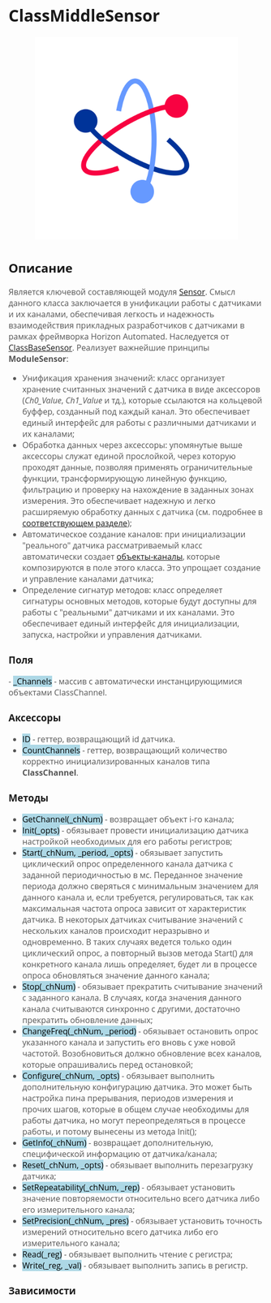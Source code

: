 <div style = "font-family: 'Open Sans', sans-serif; font-size: 16px">

# ClassMiddleSensor
<div style = "color: #555">
    <p align="center">
    <img src="./res/logo.png" width="400" title="hover text">
    </p>
</div>

## Описание
<div style = "color: #555">

Является ключевой составляющей модуля [Sensor](./README.md). Смысл данного класса заключается в унификации работы с датчиками и их каналами, обеспечивая легкость и надежность взаимодействия прикладных разработчиков с датчиками в рамках фреймворка Horizon Automated. Наследуется от [ClassBaseSensor](./README_ANCESTOR.md).
Реализует важнейшие принципы **ModuleSensor**:
- Унификация хранения значений: класс организует хранение считанных значений с датчика в виде аксессоров (*Ch0_Value*, *Ch1_Value* и тд.), которые ссылаются на кольцевой буффер, созданный под каждый канал. Это обеспечивает единый интерфейс для работы с различными датчиками и их каналами;
- Обработка данных через аксессоры: упомянутые выше аксессоры служат единой прослойкой, через которую проходят данные, позволяя применять ограничительные функции, трансформирующую линейную функцию, фильтрацию и проверку на нахождение в заданных зонах измерения. Это обеспечивает надежную и легко расширяемую обработку данных с датчика (см. подробнее в [соответствующем разделе](./README_DATA_REFINE.md#обработка-значений-с-датчика));
- Автоматическое создание каналов: при инициализации "реального" датчика рассматриваемый класс автоматически создает [объекты-каналы](./README_CHANNEL.md), которые композируются в поле этого класса. Это упрощает создание и управление каналами датчика;
- Определение сигнатур методов: класс определяет сигнатуры основных методов, которые будут доступны для работы с "реальными" датчиками и их каналами. Это обеспечивает единый интерфейс для инициализации, запуска, настройки и управления датчиками.
</div>

### Поля
<div style = "color: #555">
- <mark style="background-color: lightblue">_Channels</mark> - массив с автоматически инстанцирующимися объектами ClassChannel.
</div>

### Аксессоры
<div style = "color: #555">

- <mark style="background-color: lightblue">ID</mark> - геттер, возвращающий id датчика.
- <mark style="background-color: lightblue">CountChannels</mark> - геттер, возвращающий количество корректно инициализированных каналов типа **ClassChannel**.
</div>

### Методы
<div style = "color: #555">

- <mark style="background-color: lightblue">GetChannel(_chNum)</mark> - возвращает объект i-го канала;
- <mark style="background-color: lightblue">Init(_opts)</mark> - обязывает провести инициализацию датчика настройкой необходимых для его работы регистров;
- <mark style="background-color: lightblue">Start(_chNum, _period, _opts)</mark> - обязывает запустить циклический опрос определенного канала датчика с заданной периодичностью в мс. Переданное значение периода должно сверяться с минимальным значением для данного канала и, если требуется, регулироваться, так как максимальная частота опроса зависит от характеристик датчика. 
В некоторых датчиках считывание значений с нескольких каналов происходит неразрывно и одновременно. В таких случаях ведется только один циклический опрос, а повторный вызов метода Start() для конкретного канала лишь определяет, будет ли в процессе опроса обновляться значение данного канала;
- <mark style="background-color: lightblue">Stop(_chNum)</mark> - обязывает прекратить считывание значений с заданного канала. В случаях, когда значения данного канала считываются синхронно с другими, достаточно прекратить обновление данных;
- <mark style="background-color: lightblue">ChangeFreq(_chNum, _period)</mark> - обязывает остановить опрос указанного канала и запустить его вновь с уже новой частотой. Возобновиться должно обновление всех каналов, которые опрашивались перед остановкой;
- <mark style="background-color: lightblue">Configure(_chNum, _opts)</mark> - обязывает выполнить дополнительную конфигурацию датчика. Это может быть настройка пина прерывания, периодов измерения и прочих шагов, которые в общем случае необходимы для работы датчика, но могут переопределяться в процессе работы, и потому вынесены из метода Init();
- <mark style="background-color: lightblue">GetInfo(_chNum)</mark> - возвращает дополнительную, специфической информацию от датчика/канала;
- <mark style="background-color: lightblue">Reset(_chNum, _opts)</mark> - обязывает выполнить перезагрузку датчика;
- <mark style="background-color: lightblue">SetRepeatability(_chNum, _rep)</mark> - обязывает установить значение повторяемости относительно всего датчика либо его измерительного канала;
- <mark style="background-color: lightblue">SetPrecision(_chNum, _pres)</mark> - обязывает установить точность измерений относительно всего датчика либо его измерительного канала;
- <mark style="background-color: lightblue">Read(_reg)</mark> - обязывает выполнить чтение с регистра;
- <mark style="background-color: lightblue">Write(_reg, _val)</mark> - обязывает выполнить запись в регистр.
</div>

### Зависимости
<div style = "color: #555">

</div>

</div>